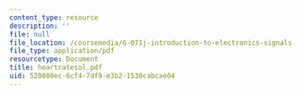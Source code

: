 ```yaml
---
content_type: resource
description: ''
file: null
file_location: /coursemedia/6-071j-introduction-to-electronics-signals-and-measurement-spring-2006/520080ec6cf47df8e3b21530cabcae04_heartratesol.pdf
file_type: application/pdf
resourcetype: Document
title: heartratesol.pdf
uid: 520080ec-6cf4-7df8-e3b2-1530cabcae04
---
```

